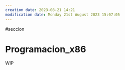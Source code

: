 ```yaml
---
creation date: 2023-08-21 14:21
modification date: Monday 21st August 2023 15:07:05
---
```


#seccion 

# Programacion_x86

WIP